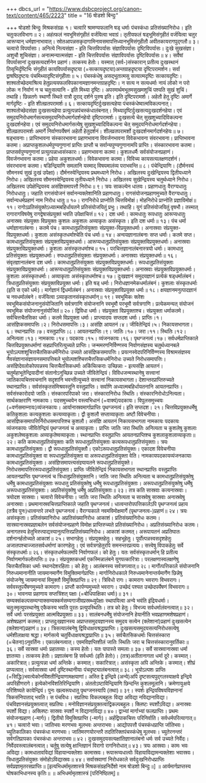 +++
dbcs_url = "https://www.dsbcproject.org/canon-text/content/465/2223"
title = "16 षोडशो बिन्दुः"

+++
षोडशो बिन्दुः
मिश्रकसंग्रहः
१। चत्वारि श्रामण्यफलानि षड् धर्माः पंचस्कंधाः प्रतिसंख्यानिरोधः। इति चतुःफलविभागः॥
२। अहंत्फलं नवभूमिसंगृहीतं वर्जयित्वा भवाग्रं। तृतीयफलं षड्भूमिसंगृहीतं वर्जयित्वा चतुर आरूप्यान् धर्मज्ञानाभावात्। स्रोतआपन्नसकृदागामिनावसमापत्तिध्यानभूमिसंगृहीतौ अवीतकायरागपुद्गलौ॥
३। चत्वारो विपर्यासाः। अनित्ये नित्यसंज्ञा - इति चित्तविपर्यासः संज्ञाविपर्यासः दृष्टिविपर्यासः। दुःखे सुखसंज्ञा। अशुचौ शुचिसंज्ञा। अनात्मन्यात्मसंज्ञा - इति चित्तविपर्यासः संज्ञाविपर्यासः दृष्टिविपर्यासः॥
४। सर्वेषां विपर्यासानां दुःखसत्यदर्शनेन प्रहाणं। तत्कस्य हेतोः। यस्मात् (सर्व-)संस्कारान् प्रतीत्य दुःखस्थानं तिसृभिर्दृष्टिभिः संगृहीतं कायविपर्यासदृष्टया (=सत्कायदृष्टया)अन्तग्राहदृष्टया दृष्टिपरामर्शन। सर्वा द्वाषष्ठिदृष्टयः पंचमिथ्यादृष्टिसंगृहीताः॥
५। पंचस्कंधेषु असद्भूतात्मसु सत्यात्मदृष्टिः सत्कायदृष्टिः। शाश्वतोच्छेदमाश्रित्य हेतुप्रत्ययफलविपकानामज्ञानमन्तग्राहदृष्टिः। न सत्य न सत्यधर्माः नायं लोको न परो लोकः न निर्वाणं न च चतुःसत्यानि - इति मिथ्या दृष्टिः। अपरमार्थमभूतमसुखमशुचिं पश्यति सुखं शुचिं। तथाहि। छिन्नतगेः स्थाणौ स्थिते रात्रौ दूराद् दर्शने पुरुष इति। इति दृष्टिपरामर्शः। अहेतौ हेतु दृष्टिः अमार्गे मार्गदृष्टिः - इति शीलव्रतपरामर्शः॥
६। सत्कायदृष्टिर्दुःखसत्यहेया पंचस्कंधेष्वात्मविकल्पनात्। शाश्वतोच्छेदसंज्ञा दुःखसत्यहेया प्रत्युत्पन्नपंचस्कंधालंबनात्। मिथ्यादृष्टिर्दुःखसत्यदुःखदर्शनहेया। एवं समुदयनिरोधमार्गसत्यसमुदयनिरोधमार्गदर्शनहेयो दृष्टिपरामर्शः। दुःखसत्ये चेत् सुखशुच्यादिविकल्पना दुःखदर्शनहेया। एवं समुदयनिरोधमार्गसत्येषु सुखशुच्यादिविकल्पना चेत् समुदयनिरोधमार्गदर्शनहेया। शीलव्रतपरामर्शः अमार्गे निर्वाणपर्येषणं अहेतौ हेतुदर्शनं। शीलव्रतपरामर्शो दुःखदर्शनमार्गदर्शनहेयः॥
७। षड्भावनाः। प्राप्तिभावना संस्कारभावना प्रहाणभावना विवर्जनभावना विवेकभावना संवरभावना। प्राप्तिभावना कतमा। अप्राप्तकुशलधर्मपुण्यगुणानां प्राप्तिः प्राप्तौ च सर्वान्यपुण्यगुणानामपि प्राप्तिः। संस्कारभावना कतमा। प्राप्तसर्वपुण्यगुणानां प्रत्युत्पन्नाध्वसंस्कारः। प्रहाणभावना कतमा। कुशलधर्मैः सर्वसंयोजनप्रहाणं। विवर्जनभावना कतमा। प्रहेया अकुशलधर्माः। विवेकभावना कतमा। विविच्य कायसत्यलक्षणदर्शनं। संवरभावना कतमा। षडिन्द्रियाणि समलानि यस्माद् विषयमालंव्य पराभवन्ति॥
८। पंचेन्द्रियाणि। (दौर्मनस्यं सौमनस्यं सुखं दुःखं उपेक्षा)। दौर्मनस्येन्द्रियस्य प्रथमध्याने निरोधः। अखिलस्य दुःखेन्द्रियस्य द्वितीयध्याने निरोधः। अखिलस्य सौमनस्येन्द्रियस्य तृतीयध्याने निरोधः। अखिलस्य सुखेन्द्रियस्य चतुर्थध्याने निरोधः। अखिलस्य उपेक्षेन्द्रियस्य असंज्ञिसमापत्तौ निरोधः॥
९। त्रयः साकल्येन धातवः। प्रहाणधातुः वैराग्यधातुः निरोधधातुः। जहाति रागसंयोजनं सर्वानन्यक्लेशानिति प्रहाणधातुः। रागसंयोजनप्रहाणमुच्यते वैराग्यधातुः। सर्वान्यधर्मप्रहाणं नाम निरोध धातुः॥
१०। रागनिरोधे प्राप्नोति चित्तविमोक्षं। मोहनिरोधे प्राप्नोति प्रज्ञाविमोक्षं॥
११। रागोऽप्रतिसंयुक्तेऽध्यात्मबहिर्धायतने प्रतिसंयोजयितुं प्रभुः। तथाहि। युगं प्रतिसंयोजयितुं वृषभौ। तस्मात् रागारागविषयेषु रागद्वेषासंप्रयुक्तं भवति उपेक्षाचित्तं॥
१२। दश धर्माः। कामधातुः रूपधातुः आरूप्यधातुः अनास्रवः संप्रयुक्तः विप्रयुक्तः कुशलः अकुशलः अव्याकृतः असंस्कृतः। इति दश धर्माः॥
१३। पंच धर्मा धर्माज्ञानालंबनाः। कतमे पंच। कामधातुप्रतिसंयुक्ताः संप्रयुक्त-विप्रयुक्तधर्माः। अनास्रवाः संप्रयुक्त-विप्रयुक्तधर्माः। कुशलाः असंस्कृतधर्माश्चेति पंच धर्माः॥
१४। अन्वयज्ञानालंबनाः सप्त धर्माः। कतमे सप्त। कामधातुप्रतिसंयुक्ताः संप्रयुक्तविप्रयुक्तधर्माः। आरूप्यधातुप्रतिसंयुक्ताः संप्रयुक्तविप्रयुक्तधर्माः। अनास्रवाः संप्रयुक्तविप्रयुक्तधर्माः। कुशलाः असंस्कृतधर्माश्च॥
१५। परचित्तज्ञानालंबनास्त्रयो धर्माः। कामधातु प्रतिसंयुक्ताः संप्रयुक्तधर्माः। रुपधातुप्रतिसंयुक्ताः संप्रयुक्तधर्माः। अनास्रवाः संप्रयुक्तधर्माः॥
१६। संवृतज्ञानालंबना दश धर्माः। कामधातुप्रतिसंयुक्ताः संप्रयुक्तविप्रयुक्तधर्माः। रूपधातुप्रतिसंयुक्ताः संप्रयुक्तविप्रयुक्तधर्माः। आरूप्यधातुप्रतिसंयुक्ताः संप्रयुक्तविप्रयुक्तधर्माः। अनास्रवाः संप्रयुक्तविप्रयुक्तधर्माः। कुशलाः असंस्कृतधर्माः। अव्याकृताः असंस्कृतधर्माश्च॥
१७। दुःखज्ञानं समुदयज्ञानं प्रत्येकं षड्धर्मालंबनं। त्रिधातुप्रतिसंयुक्ताः संप्रयुक्तविप्रयुक्त धर्माः। इति षड् धर्माः। निरोधज्ञानमेकधर्मालंबनं। कुशलाः संस्कृतधर्माः (इति स एको धर्मः)। मार्गज्ञानं द्विधर्मालंबनं। अनास्रवाः संप्रयुक्तविप्रयुक्त धर्माः॥
१८। क्षयज्ञानमनुत्पादज्ञानं च नवधर्मालंबने। वर्जयित्वा ऽव्याकृतानसंस्कृतधर्मान्॥
१९। स्वभूमिकः क्लेशः स्वभूमिकसंयोजनानुसंयोजितानि सर्वत्रगाणि संयोजनानि स्वभूमौ परभूमौ सर्वत्रगाणि। प्रत्येकमन्यत् संयोजनं स्वभूमिक संयोजनानुसंयोजितं॥
२०। द्विविधा धर्माः। संप्रयुक्ता विप्रयुक्ताश्च। संप्रयुक्ता धर्माकतमे। सर्वचित्तचैतसिका धर्माः। कतमे विप्रयुक्ता धर्माः। प्राप्त्यादयः सप्तदश धर्माः। प्राप्तिः।१। आसंज्ञिकसमापत्तिः।२। निरोधसमापत्तिः।३। असंज्ञि आयतनं।४। जीवितेन्द्रियं।५। निकायसभागता।६। स्थानप्राप्तिः।७। वस्तुप्राप्तिः।८। आयतनप्राप्तिः।९। जातिः।१०। जरा।११। स्थितिः।१२। अनित्यता।१३। नामकायः।१४। पदकायः।१५। व्यंजनकायः।१६। पृथग्जनत्वं।१७। सर्वधर्मप्राप्तिकाले चित्तविप्रयुक्तधर्माणां सहप्राप्तिरित्युच्यते प्राप्तिः। जन्ममरणनिर्विण्णस्य निर्वाणसंज्ञस्य चतुर्थध्यानबले भूयोऽल्पशशूचित्तचैतसिकधर्मनिरोधः उच्यते आसंज्ञिकसमापत्तिः। प्रयत्नस्वेदपरिनिर्विण्णस्य विश्रामसंज्ञस्य नैवसंज्ञानासंज्ञायनसमापत्तिबले भूयोल्पशश्चित्तचैत्तसिकधर्मनिरोधः उच्यते निरोधसमापत्तिः। असंज्ञिदेवलोकोपपन्नस्य चित्तचैतसिकधर्माः अकिंचित्कराः उच्छिन्नाः - इत्यसंज्ञि आयतनं। चतुर्महाभूतेन्द्रियादीनां संतानोऽनुच्छिन्न उच्यते जीवितेन्द्रियं। विविधजन्मस्थानेषु सत्त्वानां जातिकायचित्तवचनानि सदृशानि भवन्तीत्युच्यते सत्त्वानां निकायसभागता। देशान्तरप्राप्तिरुच्यते स्थानप्राप्तिः। सर्वसंस्कृतसंमिश्रवस्तूनि वस्तुप्राप्तिः। सर्वाणि अध्यात्मबहिर्धायतनानि आयतनप्राप्तिः। सर्वसंस्कारोदयो जातिः। संस्कारपरिपाको जरा। संस्कारानिरोधः स्थितिः। संस्कारनिरोधोऽनित्यता। सार्थकाक्षराणि नामकायः। पदसमुच्चयेन वस्त्वभिधानं (=वाक्यं)पदकायः। विपुलसमुच्चयः (=वर्णसमाम्नायः)व्यंजनकायः। आर्यानास्रवमार्गाप्राप्तिः पृथग्जनत्वं। इति सप्तदश।
२१। चित्तविप्रयुक्तधर्मेषु कतिकुशलाः कत्यकुशलाः कत्यव्याकृताः। द्वौ कुशलौ सप्ताव्याकृताः अष्टौ विवेचनीयाः। आसंज्ञिकसमापत्तिर्निरोधसमापत्तिश्च कुशलौ। असंज्ञि आयतनं निकायसभागता नामकायः पदकायः व्यंजनकायः जीवितेन्द्रियं पृथग्जनत्वं च अव्याकृताः। प्राप्तिः जातिः जरा स्थितिः अनित्यता च कुशलेषु कुशलाः अकुशलेष्वकुशलाः अव्याकृतेष्वव्याकृताः। स्थानप्राप्तिः वस्तुप्राप्तिः आयतनप्राप्तिश्च कुशलाकुशलाव्याकृताः॥
२२। कति कामधातुप्रतिसंयुक्ताः कति रूपधातुप्रतिसंयुक्ताः कत्यरूपधातुप्रतिसंयुक्ताः। त्रयः कामधातुप्रतिसंयुक्ताः। द्वौ रूपधातुप्रतिसंयुक्तौ। एकोऽरूपधातुप्रतिसंयुक्तः। एकादश विवेचनीयाः कामधातुप्रतिसंयुक्ता वा रूपधातुप्रतिसंयुक्ता वा अरूपधातुप्रतिसंयुक्ता वेति। नामकायपदकायव्यंजनकायाः कामधातुप्रतिसंयुक्ताः। असंज्ञिसमापत्त्यसंज्ञ्यायतने रूपधातुप्रतिसंयुक्ते। निरोधसमापत्तिररूपधातुप्रतिसंयुक्ता। प्राप्तिः जीवितेन्द्रियं निकायसभागता स्थानप्राप्तिः वस्तुप्राप्तिः आयतनप्राप्तिः पृथग्जनत्वं च त्रिधातुप्रतिसंयुक्तानि। जातिः जरा स्थितिः अनित्यता च कामधातुप्रतिसंयुक्तेषु धर्मेषु कामधातुप्रतिसंयुक्ताः रूपधातु प्रतिसंयुक्तेषु धर्मेषु रूपधातुप्रतिसंयुक्ताः। अरूपधातुप्रतिसंयुक्तेषु धर्मेषु अरूपधातुप्रतिसंयुक्ताः। अप्रतिसंयुक्तेषु धर्मेषु अप्रतिसंयुक्ताः॥
२३। तत्र कति सास्रवाः कत्यनास्रवाः। त्रयोदश सास्रवाः। चत्वारो विवेचनीयाः। जातिः जरा स्थितिः अनित्यता च सास्रवेषु सास्रवाः अनास्रवेषु अनास्रवाः। प्रथमानास्रवचित्तप्राप्तिकाले जहाति पृथग्जनत्वं। धात्वन्तरोपपत्तिकालेऽपि पृथग्जनत्वं प्रहाय (तत्रैव पुनः)धात्वन्तरे लभते पृथग्जनत्वं। वैराग्यकाले नवमविमोक्षमार्गे (पृथग्जनत्व-)प्रहाणं॥
२४। त्रयः असंस्कृताः। प्रतिसंख्यानिरोधः अप्रतिसंख्यानिरोधः आकाशं। प्रतिसंख्यानिरोधः कतमः। सास्रवानास्रवप्रज्ञाबलेन सर्वसंयोजनप्रहाणे विमोक्ष प्राप्तिरुच्यते प्रतिसंख्यानिरोधः। अप्रतिसंख्यानिरोधः कतमः। अनागतस्य हेतुभिरुत्पाद्यस्यानुत्पत्तिरप्रतिसंख्यानिरोधः। आकाशं कतमत्। अरूपायतनं अप्रतिघातः दर्शनानर्हतोच्यते आकाशं॥
२५। सभागहेतुः। संप्रयुक्तहेतुः। सहभूहेतुः। पूर्वोत्पन्नस्वसदृशहेतुः अजातपश्चाज्जातसर्वधर्माणां कारणहेतुः। एवं सर्वत्रगहेतुरपि समनन्तरप्रत्ययः। सत्त्वेषु विपाकहेतुः सर्वे संस्कृतधर्माः॥
२६। संस्कृतधर्मफलमपि निर्वाणफलं। को हेतुः। यतः सर्वसंस्कृतधर्मान् हि प्रतीत्य निर्वाणमार्गफलोत्पत्तिः॥
२७। संप्रयुक्तकधर्मा एकस्मिन्नालंबने युगपत्कारित्राः। परलक्षणास्वलक्षणेषु चित्तचैतसिका धर्माः स्थानदेशरहिताः। को हेतुः। आलंबनस्य सर्वत्रगत्वात्॥
२८। मार्गोत्पत्तिकाले संयोजनानि निरुध्यमानानीति जायमानमार्गेण विमुक्तिमार्गप्राप्तिः। मार्गानिरोधकाले निरुध्यमानेनान्तर्यमार्गेण छिन्नेषु संयोजनेषु जायमानायां विमुक्तौ विमुक्तिप्राप्तिः॥
२९। त्रिविधो रागः। कामरागः भवरागः विभवरागः। सर्ववस्तुपर्येषणमुच्यते कामरागः। प्राप्तौ कार्पण्यमुच्यते भवरागः। उच्छेदं पश्यत उच्छेदपर्येषणं विभवरागः॥
३०। भावनया प्रहाणाय सप्तत्रिंशत् पक्षाः (=बोधिपाक्षिका धर्माः)॥
३१। सम्यक्संकल्पसम्यग्वाक्सम्यक्कर्मसम्यगाजीवप्रस्रब्ध्युपेक्षाः स्थापयित्वा अन्ये भवंति इंद्रियधर्माः। चतुःस्मृत्युपस्थानेषु एकैकस्य भवति पुरतः प्रत्युपस्थितिः। तत्र को हेतुः। विभज्य सर्वधर्मालंवनत्वात्॥
३२। सर्वे धर्माः परसंप्रयुक्ता आत्मविप्रयुक्ताः॥
३३। सालंबनधर्मेषु संयोजनानि हेयानीति भवप्रहाणमशेषप्रहाणं। अशेषप्रहाणं कतमत्। प्राप्तदुःखज्ञानस्य अप्राप्तसमुदयज्ञानस्य समुदय सत्येन (क्लेशानां)प्रहाणं दुःखसत्येन (क्लेशानां)प्रहाणं॥
३४। त्रिसत्यालंबनेषु द्विविधाक्षयश्रद्धाप्राप्तिः। दुःखसत्यसमुदयसत्यनिरोधसत्येषु धर्मशीलाक्षया श्रद्धा। मार्गसत्ये चतुर्विधाक्षयश्रद्धाप्राप्तिः॥
३५। सर्वचैतसिकधर्माः चित्तसंस्कारा (=चेतना)ऽनुवर्तिनः। एकालंबनत्वात्। एवमविज्ञप्तिशीलं जातिः स्थितिः जरा च चित्तसंस्कारानुवर्तिकाः॥
३६। सर्वे सास्रवा धर्माः प्रहातव्याः। कस्य हेतोः। यतः पापास्ते समलाः॥
३७। सर्वे सास्रवानास्रवा धर्मा ज्ञातव्याः। तत्कस्य हेतोः। प्रज्ञालंबना हि सर्वधर्माः (इति हेतोः)। (तत्र)अतीतानागता धर्मा दूरे। कस्मात्। अकारित्रात्। प्रत्युत्पन्ना धर्मा अन्तिके। कस्मात्। सकारित्रात्। असंस्कृता अपि अन्तिके। कस्मात्। शीघ्रं प्राप्यत्वात्। सर्वसास्रवा धर्मा दृष्टिस्थानीयाः पंचदृष्ट्यालंबनत्वात्॥
३८। भूयोऽल्पशः प्राप्तिः (=सिद्धिः)भवत्येकोनविंशतीन्द्रियाणामक्षयाणां। अस्ति द्वे इन्द्रिये (अन्ये)अपि दृष्टसत्यपुद्गलस्याक्षये इन्द्रिये अपरिहीणरागे। इत्येकोनविंशतिरिन्द्रियाणि। अंततोऽष्टाविन्द्रियाणि छिन्दन्ति कुशलमूलानि। क्रमेणायुःक्षये परिशिष्यते कायेन्द्रियं। पुनः खल्वरूपधातु पृथग्जनस्यापि (तथा)॥
३९। स्पर्शः इन्द्रियविषयविज्ञनानां त्रिकसंनिपाताद् भवति। स पंचविधः। सप्रतिघः विकल्पबहुलः विद्या अविद्या नविद्यानाविद्या। पंचविज्ञानसंप्रयुक्तत्वात् सप्रतिघः। मनोविज्ञानसंप्रयुक्तत्वाद्विकल्पबहुलः। क्लिष्टः स्पर्शोऽविद्या। अनास्रवः स्पर्शो विद्या। अक्लिष्टः सास्रवः स्पर्शो न विद्यानाविद्या॥
४०। द्वाभ्यां मार्गाभ्यां फलप्राप्तिः। प्रथमः संयोजनप्रहाण (-मार्गः)। द्वितीयो विमुक्तिप्राप्ति (-मार्गः)। अर्हद्विपाकचित्तः परिनिर्वाति। सर्वधर्मपरित्यागात्॥
४१। चत्वारो भवाः। जातिभवः मरणभवः मूलभवः अन्तराभवः। आद्योपपत्तौ पंचस्कंधप्राप्ति र्जातिभवः। च्युतिकालिकाः पंचस्कंधा मरणभवः। जातिमरणयोरन्तरै तदतिरिक्तपंचस्कंधेषु मूलभवः। च्युतेरनन्तरं सर्वगतिप्रापकाः पंचस्कंधाः अन्तराभवः॥
४२। दुःखसमुदयसत्यक्षांतिज्ञानालंबनो धर्मः सर्व उच्यते निर्वेदः। निर्वेदवस्त्वालंबनत्वात्। चर्तुषु सत्येषु क्षान्तिज्ञानं विरागो रागनिरोधात्॥
४३। त्रयः आस्रवाः। कामः भवः अविद्या। कामधातावविद्यां विहायान्यक्लेशाः कामास्रवः। रूपारूप्यधात्वोः विहायाविद्यामन्यक्लेशाः भवास्रवः। त्रिधातुप्रतिसंयुक्तः संमोहोऽविद्यास्रवः॥
४४। सर्वास्रवाणां निरोधकाले सर्वदुःखनिरोधप्राप्तिः सर्वप्रज्ञामृतरसप्राप्तिः॥
[इत्यभिधर्मामृतशास्त्रे मिश्रकसंग्रहनिर्देशो नाम षोडशो बिन्दुः॥]
॥ आर्यमार्गप्राप्तस्य घोषकाभिधानस्य कृतिः॥
॥ अभिधर्मामृतशास्त्रं [परिनिष्ठितम्]॥
